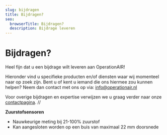```yaml
---
slug: bijdragen
title: Bijdragen?
seo:
  browserTitle: Bijdragen?
  description: Bijdrage leveren
---
```

# Bijdragen?

Heel fijn dat u een bijdrage wilt leveren aan OperationAIR!

Hieronder vind u specifieke producten en/of diensten waar wij momenteel naar op zoek zijn. Bent u of kent u iemand die ons hiermee zou kunnen helpen? Neem dan contact met ons op via: [info@operationair.nl](<mailto: info@operationair.org>)

Voor overige bijdragen en expertise verwijzen we u graag verder naar onze [contactpagina](/contact). //


**Zuurstofsensoren**

* Nauwkeurige meting bij 21-100% zuurstof 
* Kan aangesloten worden op een buis van maximaal 22 mm doorsnede